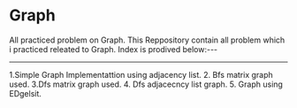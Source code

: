 # Graph
All practiced problem on Graph.
This Reppository contain all problem which i practiced releated to Graph.
Index is prodived below:---

---------------------------------------------------------------------------------------------

1.Simple Graph Implementattion using adjacency list.
2. Bfs matrix graph used.
3.Dfs matrix graph used.
4. Dfs adjacecncy list graph.
5. Graph using EDgelsit.

